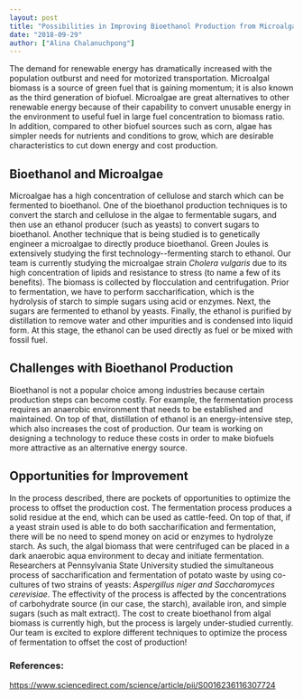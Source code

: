 ```yaml
---
layout: post
title: "Possibilities in Improving Bioethanol Production from Microalgae"
date: "2018-09-29"
author: ["Alina Chalanuchpong"]
---
```


The demand for renewable energy has dramatically increased with the population outburst and need for motorized transportation. Microalgal biomass is a source of green fuel that is gaining momentum; it is also known as the third generation of biofuel. Microalgae are great alternatives to other renewable energy because of their capability to convert unusable energy in the environment to useful fuel in large fuel concentration to biomass ratio. In addition, compared to other biofuel sources such as corn, algae has simpler needs for nutrients and conditions to grow, which are desirable characteristics to cut down energy and cost production.


## Bioethanol and Microalgae
Microalgae has a high concentration of cellulose and starch which can be fermented to bioethanol. One of the bioethanol production techniques is to convert the starch and cellulose in the algae to fermentable sugars, and then use an ethanol producer (such as yeasts) to convert sugars to  bioethanol. Another technique that is being studied is to genetically engineer a microalgae to directly produce bioethanol. Green Joules is extensively studying the first technology--fermenting starch to ethanol.
Our team is currently studying the microalgae strain *Cholera vulgaris* due to its high concentration of lipids and resistance to stress (to name a few of its benefits). The biomass is collected by flocculation and centrifugation. Prior to fermentation, we have to perform saccharification, which is the hydrolysis of starch to simple sugars using acid or enzymes. Next, the sugars are fermented to ethanol by yeasts. Finally, the ethanol is purified by distillation to remove water and other impurities and is condensed into liquid form. At this stage, the ethanol can be used directly as fuel or be mixed with fossil fuel.


## Challenges with Bioethanol Production
Bioethanol is not a popular choice among industries because certain production steps can become costly. For example, the fermentation process requires an anaerobic environment that needs to be established and maintained. On top of that, distillation of ethanol is an energy-intensive step, which also increases the cost of production. Our team is working on designing a technology to reduce these costs in order to make biofuels more attractive as an alternative energy source.


## Opportunities for Improvement
In the process described, there are pockets of opportunities to optimize the process to offset the production cost. The fermentation process produces a solid residue at the end, which can be used as cattle-feed. On top of that, if a yeast strain used is able to do both saccharification and fermentation, there will be no need to spend money on acid or enzymes to hydrolyze starch. As such, the algal biomass that were centrifuged can be placed in a dark anaerobic aqua environment to decay and initiate fermentation. Researchers at Pennsylvania State University studied the simultaneous process of saccharification and fermentation of potato waste by using co-cultures of two strains of yeasts: *Aspergillus niger and Saccharomyces cerevisiae*. The effectivity of the process is affected by the concentrations of carbohydrate source (in our case, the starch), available iron, and simple sugars (such as malt extract).
The cost to create bioethanol from algal biomass is currently high, but the process is largely under-studied currently. Our team is excited to explore different techniques to optimize the process of fermentation to offset the cost of production!


### References:
https://www.sciencedirect.com/science/article/pii/S0016236116307724
